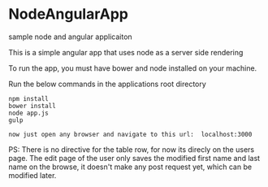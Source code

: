 # NodeAngularApp
sample node and angular applicaiton


This is a simple angular app that uses node as a server side rendering

To run the app, you must have bower and node installed on your machine.

Run the below commands in the applications root directory 

    npm install
    bower install
    node app.js
    gulp    
    
    now just open any browser and navigate to this url:  localhost:3000 


PS: There is no directive for the table row, for now its direcly on the users page. 
The edit page of the user only saves the modified first name and last name on the browse, it doesn't make any post request yet, which can be modified later. 


